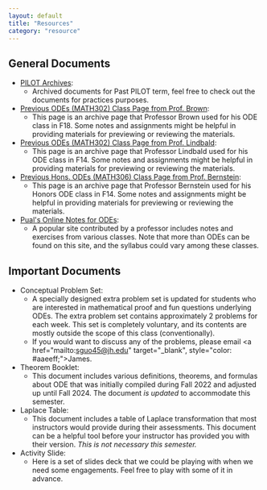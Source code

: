```yaml
---
layout: default
title: "Resources"
category: "resource"
---
```


## General Documents
- [PILOT Archives](https://jhu-ode-pilot.github.io):
    - Archived documents for Past PILOT term, feel free to check out the documents for practices purposes.
- [Previous ODEs (MATH302) Class Page from Prof. Brown](https://math.jhu.edu/~brown/courses/f18/Syllabus302.html):
    - This page is an archive page that Professor Brown used for his ODE class in F18. Some notes and assignments might be helpful in providing materials for previewing or reviewing the materials.
- [Previous ODEs (MATH302) Class Page from Prof. Lindbald](https://math.jhu.edu/~lindblad/302/302.html):
    - This page is an archive page that Professor Lindbald used for his ODE class in F14. Some notes and assignments might be helpful in providing materials for previewing or reviewing the materials.
- [Previous Hons. ODEs (MATH306) Class Page from Prof. Bernstein](https://math.jhu.edu/~bernstein/math306/index.html):
    - This page is an archive page that Professor Bernstein used for his Honors ODE class in F14. Some notes and assignments might be helpful in providing materials for previewing or reviewing the materials.
- [Pual's Online Notes for ODEs](https://tutorial.math.lamar.edu/Classes/DE/DE.aspx):
    - A popular site contributed by a professor includes notes and exercises from various classes. Note that more than ODEs can be found on this site, and the syllabus could vary among these classes.

## Important Documents

- Conceptual Problem Set:
    - A specially designed extra problem set is updated for students who are interested in mathematical proof and fun questions underlying ODEs. The extra problem set contains approximately 2 problems for each week. This set is completely voluntary, and its contents are mostly outside the scope of this class (conventionally).
    - If you would want to discuss any of the problems, please email <a href="mailto:sguo45@jh.edu" target="_blank", style="color: #aaeeff;">James</a>.
- Theorem Booklet:
    - This document includes various definitions, theorems, and formulas about ODE that was initially compiled during Fall 2022 and adjusted up until Fall 2024. The document <i>is updated</i> to accommodate this semester.
- Laplace Table:
    - This document includes a table of Laplace transformation that most instructors would provide during their assessments. This document can be a helpful tool before your instructor has provided you with their version. <i>This is not necessary this semester.</i></li>
- Activity Slide:
    - Here is a set of slides deck that we could be playing with when we need some engagements. Feel free to play with some of it in advance.
